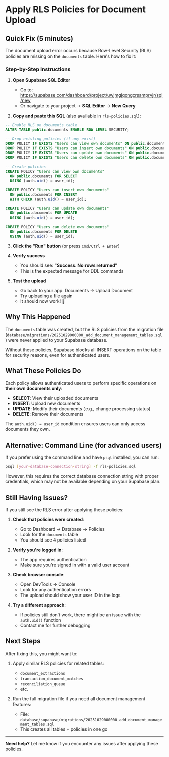 # Apply RLS Policies for Document Upload

## Quick Fix (5 minutes)

The document upload error occurs because Row-Level Security (RLS) policies are missing on the `documents` table. Here's how to fix it:

### Step-by-Step Instructions

1. **Open Supabase SQL Editor**
   - Go to: https://supabase.com/dashboard/project/uwjmgjqongcrsamprvjr/sql/new
   - Or navigate to your project → **SQL Editor** → **New Query**

2. **Copy and paste this SQL** (also available in `rls-policies.sql`):

```sql
-- Enable RLS on documents table
ALTER TABLE public.documents ENABLE ROW LEVEL SECURITY;

-- Drop existing policies (if any exist)
DROP POLICY IF EXISTS "Users can view own documents" ON public.documents;
DROP POLICY IF EXISTS "Users can insert own documents" ON public.documents;
DROP POLICY IF EXISTS "Users can update own documents" ON public.documents;
DROP POLICY IF EXISTS "Users can delete own documents" ON public.documents;

-- Create policies
CREATE POLICY "Users can view own documents"
  ON public.documents FOR SELECT
  USING (auth.uid() = user_id);

CREATE POLICY "Users can insert own documents"
  ON public.documents FOR INSERT
  WITH CHECK (auth.uid() = user_id);

CREATE POLICY "Users can update own documents"
  ON public.documents FOR UPDATE
  USING (auth.uid() = user_id);

CREATE POLICY "Users can delete own documents"
  ON public.documents FOR DELETE
  USING (auth.uid() = user_id);
```

3. **Click the "Run" button** (or press `Cmd/Ctrl + Enter`)

4. **Verify success**
   - You should see: **"Success. No rows returned"**
   - This is the expected message for DDL commands

5. **Test the upload**
   - Go back to your app: Documents → Upload Document
   - Try uploading a file again
   - It should now work! 🎉

## Why This Happened

The `documents` table was created, but the RLS policies from the migration file (`database/migrations/20251029000000_add_document_management_tables.sql`) were never applied to your Supabase database.

Without these policies, Supabase blocks all INSERT operations on the table for security reasons, even for authenticated users.

## What These Policies Do

Each policy allows authenticated users to perform specific operations on **their own documents only**:

- **SELECT**: View their uploaded documents
- **INSERT**: Upload new documents
- **UPDATE**: Modify their documents (e.g., change processing status)
- **DELETE**: Remove their documents

The `auth.uid() = user_id` condition ensures users can only access documents they own.

## Alternative: Command Line (for advanced users)

If you prefer using the command line and have `psql` installed, you can run:

```bash
psql [your-database-connection-string] -f rls-policies.sql
```

However, this requires the correct database connection string with proper credentials, which may not be available depending on your Supabase plan.

## Still Having Issues?

If you still see the RLS error after applying these policies:

1. **Check that policies were created**:
   - Go to Dashboard → Database → Policies
   - Look for the `documents` table
   - You should see 4 policies listed

2. **Verify you're logged in**:
   - The app requires authentication
   - Make sure you're signed in with a valid user account

3. **Check browser console**:
   - Open DevTools → Console
   - Look for any authentication errors
   - The upload should show your user ID in the logs

4. **Try a different approach**:
   - If policies still don't work, there might be an issue with the `auth.uid()` function
   - Contact me for further debugging

## Next Steps

After fixing this, you might want to:

1. Apply similar RLS policies for related tables:
   - `document_extractions`
   - `transaction_document_matches`
   - `reconciliation_queue`
   - etc.

2. Run the full migration file if you need all document management features:
   - File: `database/supabase/migrations/20251029000000_add_document_management_tables.sql`
   - This creates all tables + policies in one go

---

**Need help?** Let me know if you encounter any issues after applying these policies.

